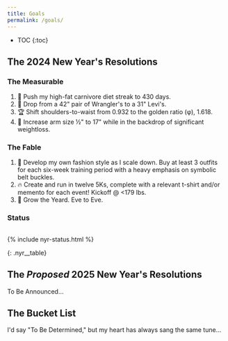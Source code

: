 ```yaml
---
title: Goals
permalink: /goals/
---
```


* TOC 
{:toc}

## The 2024 New Year's Resolutions

### The Measurable

1. 🥩 Push my high-fat carnivore diet streak to 430 days.
1. 👖 Drop from a 42" pair of Wrangler's to a 31" Levi's.
2. 🏆 Shift shoulders-to-waist from 0.932 to the golden ratio (φ), 1.618.
3. 💪 Increase arm size ½" to 17" while in the backdrop of significant weightloss.

### The Fable

1. 🎁 Develop my own fashion style as I scale down.  Buy at least 3 outfits for each six-week training period with a heavy emphasis on symbolic belt buckles. 
2. 🔥 Create and run in twelve 5Ks, complete with a relevant t-shirt and/or memento for each event! Kickoff @ <179 lbs.
3. 🌆 Grow the Yeard. Eve to Eve.

### Status

<div style="overflow-x:auto" markdown="1">

{% include nyr-status.html %}

</div>
{: .nyr__table}

## The *Proposed* 2025 New Year's Resolutions

To Be Announced...

## The Bucket List

I'd say "To Be Determined," but my heart has always sang the same tune...